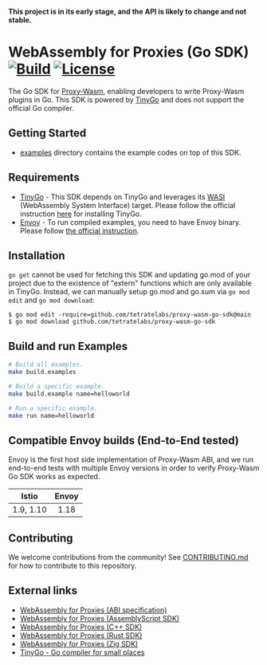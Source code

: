 __This project is in its early stage, and the API is likely to change and not stable.__

# WebAssembly for Proxies (Go SDK) [![Build](https://github.com/tetratelabs/proxy-wasm-go-sdk/workflows/test/badge.svg)](https://github.com/tetratelabs/proxy-wasm-go-sdk/actions) [![License](https://img.shields.io/badge/license-Apache%202.0-blue.svg)](LICENSE)

The Go SDK for
 [Proxy-Wasm](https://github.com/proxy-wasm/spec), enabling developers to write Proxy-Wasm plugins in Go. 
This SDK is powered by [TinyGo](https://tinygo.org/) and does not support the official Go compiler.

## Getting Started

- [examples](examples) directory contains the example codes on top of this SDK.

## Requirements

- [TinyGo](https://tinygo.org/) - This SDK depends on TinyGo and leverages its [WASI](https://github.com/WebAssembly/WASI) (WebAssembly System Interface) target. Please follow the official instruction [here](https://tinygo.org/getting-started/) for installing TinyGo.
- [Envoy](https://www.envoyproxy.io) - To run compiled examples, you need to have Envoy binary. Please follow [the official instruction](https://www.envoyproxy.io/docs/envoy/latest/start/install).

## Installation

`go get` cannot be used for fetching this SDK and updating go.mod of your project due to the existence of "extern" functions which are only available in TinyGo. Instead, we can manually setup go.mod and go.sum via `go mod edit` and `go mod download`: 

```
$ go mod edit -require=github.com/tetratelabs/proxy-wasm-go-sdk@main
$ go mod download github.com/tetratelabs/proxy-wasm-go-sdk
```

## Build and run Examples

```bash
# Build all examples.
make build.examples

# Build a specific example.
make build.example name=helloworld

# Run a specific example.
make run name=helloworld
```

## Compatible Envoy builds (End-to-End tested)

Envoy is the first host side implementation of Proxy-Wasm ABI, 
and we run end-to-end tests with multiple Envoy versions in order to verify Proxy-Wasm Go SDK works as expected.

| Istio| Envoy |
|:-------------:|:-------------:|
|  1.9, 1.10 | 1.18 |

## Contributing

We welcome contributions from the community! See [CONTRIBUTING.md](doc/CONTRIBUTING.md) for how to contribute to this repository.

## External links

- [WebAssembly for Proxies (ABI specification)](https://github.com/proxy-wasm/spec)
- [WebAssembly for Proxies (AssemblyScript SDK)](https://github.com/solo-io/proxy-runtime)
- [WebAssembly for Proxies (C++ SDK)](https://github.com/proxy-wasm/proxy-wasm-cpp-sdk)
- [WebAssembly for Proxies (Rust SDK)](https://github.com/proxy-wasm/proxy-wasm-rust-sdk)
- [WebAssembly for Proxies (Zig SDK)](https://github.com/mathetake/proxy-wasm-zig-sdk)
- [TinyGo - Go compiler for small places](https://tinygo.org/)
